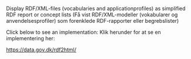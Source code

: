 Display RDF/XML-files (vocabularies and applicationprofiles) as simplified RDF report or concept lists
(Få vist RDF/XML-modeller (vokabularer og anvendelsesprofiler) som forenklede RDF-rapporter eller begrebslister)

Click below to see an implementation:
Klik herunder for at se en implementering her:

https://data.gov.dk/rdf2html/

